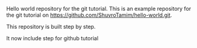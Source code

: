 Hello world repository for the  git tutorial.
This is an example repository for the git tutorial on https://github.com/ShuvroTamim/hello-world.git.

This repository is built step by step.

It now include step for github tutorial
